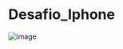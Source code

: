 # Desafio_Iphone
![image](https://github.com/user-attachments/assets/82ea71b3-af5f-47d2-8f5f-22368ab32a62)
